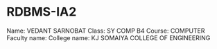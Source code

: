 # RDBMS-IA2

Name: VEDANT SARNOBAT
Class: SY COMP B4
Course: COMPUTER
Faculty name: 
College name: KJ SOMAIYA COLLEGE OF ENGINEERING
